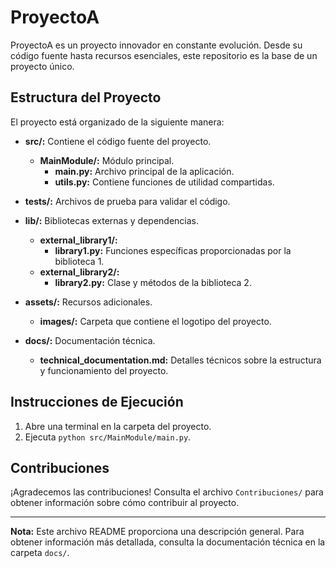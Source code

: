 # ProyectoA

ProyectoA es un proyecto innovador en constante evolución. Desde su código fuente hasta recursos esenciales, este repositorio es la base de un proyecto único.

## Estructura del Proyecto

El proyecto está organizado de la siguiente manera:

- **src/:** Contiene el código fuente del proyecto.
  - **MainModule/:** Módulo principal.
    - **main.py:** Archivo principal de la aplicación.
    - **utils.py:** Contiene funciones de utilidad compartidas.

- **tests/:** Archivos de prueba para validar el código.

- **lib/:** Bibliotecas externas y dependencias.
  - **external_library1/:**
    - **library1.py:** Funciones específicas proporcionadas por la biblioteca 1.
  - **external_library2/:**
    - **library2.py:** Clase y métodos de la biblioteca 2.

- **assets/:** Recursos adicionales.
  - **images/:** Carpeta que contiene el logotipo del proyecto.

- **docs/:** Documentación técnica.
  - **technical_documentation.md:** Detalles técnicos sobre la estructura y funcionamiento del proyecto.

## Instrucciones de Ejecución

1. Abre una terminal en la carpeta del proyecto.
2. Ejecuta `python src/MainModule/main.py`.

## Contribuciones

¡Agradecemos las contribuciones! Consulta el archivo `Contribuciones/` para obtener información sobre cómo contribuir al proyecto.

---

**Nota:** Este archivo README proporciona una descripción general. Para obtener información más detallada, consulta la documentación técnica en la carpeta `docs/`.